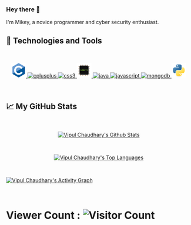 ### Hey there 👋

I'm Mikey, a novice programmer and cyber security enthusiast.

## 💼 Technologies and Tools

<br/>
<p align="center">
     <a href="https://www.cprogramming.com/" target="_blank"> <img src="https://raw.githubusercontent.com/devicons/devicon/master/icons/c/c-original.svg" alt="c" width="40" height="40"/> </a> <a href="https://www.w3schools.com/git/" target="_blank"> <img src="https://raw.githubusercontent.com/gilbarbara/logos/master/logos/git-icon.svg" alt="cplusplus" width="40" height="40"/> </a> 
     <a href="https://www.w3schools.com/css/" target="_blank"> <img src="https://cdn.iconscout.com/icon/free/png-256/github-159-721954.png" alt="css3" width="40" height="40"/> </a> 
     <a href="https://www.w3.org/html/" target="_blank"> <img src="https://raw.githubusercontent.com/github/explore/e495457f5ff28c343f9e422f8e3cf80fd3e80890/topics/assembly/assembly.png" alt="html5" width="40" height="40"/> </a> 
     <a href="https://www.java.com" target="_blank"> <img src="https://cdn.iconscout.com/icon/free/png-256/cisco-1863556-1579764.png" alt="java" width="40" height="40"/> </a>
      <a href="https://developer.mozilla.org/en-US/docs/Web/JavaScript" target="_blank"> <img src="https://cdn.iconscout.com/icon/free/png-256/linux-3628892-3030032.png" alt="javascript" width="40" height="40"/> 
      </a> <a href="https://www.mongodb.com/" target="_blank"> <img src="https://raw.githubusercontent.com/odb/official-bash-logo/master/assets/Logos/Icons/SVG/128x128.svg" alt="mongodb" width="40" height="40"/> </a> 
      <a href="https://www.python.org" target="_blank"> <img src="https://raw.githubusercontent.com/devicons/devicon/master/icons/python/python-original.svg" alt="python" width="40" height="40"/> </a> 
</p>
<br/>

## &#x1f4c8; My GitHub Stats
  <br/>
<p align="center"><a href="https://github.com/hackitmikey/github-readme-stats"><img src="https://github-readme-stats.vercel.app/api?username=hackitmikey&amp;show_icons=true&amp;count_private=true&amp;theme=react&amp;hide_border=true&amp;bg_color=0D1117" alt="Vipul Chaudhary's Github Stats" /></a></p>

<br/>


<p align="center">
    <a href="https://github.com/hackitmikey/github-readme-stats"><img alt="Vipul Chaudhary's Top Languages" src="https://github-readme-stats.vercel.app/api/top-langs/?username=hackitmikey&langs_count=8&count_private=true&layout=compact&theme=react&hide_border=true&bg_color=0D1117" /></a>
</p>

<br/>

<a href="https://github.com/hackitmikey/github-readme-activity-graph"><img alt="Vipul Chaudhary's Activity Graph" src="https://activity-graph.herokuapp.com/graph?username=hackitmikey&bg_color=0D1117&color=5BCDEC&line=5BCDEC&point=FFFFFF&hide_border=true" /></a>

<br/>


# Viewer Count : ![Visitor Count](https://profile-counter.glitch.me/{hackitmikey}/count.svg)
